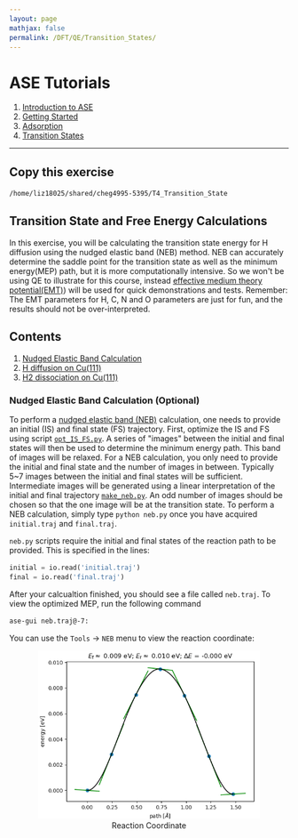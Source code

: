 ```yaml
---
layout: page
mathjax: false
permalink: /DFT/QE/Transition_States/
---
```


# ASE Tutorials
1. [Introduction to ASE](../)
2. [Getting Started](../Getting_Started/)
3. [Adsorption](../Adsorption/)
4. [Transition States](../Transition_States/)


____
## Copy this exercise
```bash
/home/liz18025/shared/cheg4995-5395/T4_Transition_State
```

## Transition State and Free Energy Calculations
In this exercise, you will be calculating the transition state energy for H diffusion using the  nudged elastic band (NEB) method. NEB can accurately determine the saddle point for the transition state as well as the minimum energy(MEP) path, but it is more computationally intensive. So we won't be using QE to illustrate for this course, instead [effective medium theory potential(EMT)](https://wiki.fysik.dtu.dk/ase/ase/calculators/emt.html#module-ase.calculators.emt)) will be used for quick demonstrations and tests. Remember: The EMT parameters for H, C, N and O parameters are just for fun, and the results should not be over-interpreted.

## Contents
1. [Nudged Elastic Band Calculation](#nudged-elastic-band-calculation)
2. [H diffusion on Cu(111)](#h_diffusion)
3. [H2 dissociation on Cu(111)](#h2_dissociation)


### Nudged Elastic Band Calculation (Optional) ###
<a name='nudged-elastic-band-calculation'></a>
To perform a [nudged elastic band (NEB)](http://theory.cm.utexas.edu/henkelman/pubs/jonsson98_385.pdf) calculation, one needs to provide an initial (IS) and final state (FS) trajectory. First, optimize the IS and FS using script [`opt_IS_FS.py`](opt_IS_FS.py). A series of "images" between the initial and final states will then be used to determine the minimum energy path. This band of images will be relaxed. For a NEB calculation, you only need to provide the initial and final state and the number of images in between. Typically 5~7 images between the initial and final states will be sufficient. Intermediate images will be generated using a linear interpretation of the initial and final trajectory [`make_neb.py`](make_neb.py). An odd number of images should be chosen so that the one image will be at the transition state. To perform a NEB calculation, simply type `python neb.py` once you have acquired `initial.traj` and `final.traj`.

`neb.py` scripts require the initial and final states of the reaction path to be provided. This is specified in the lines:

```python
initial = io.read('initial.traj')
final = io.read('final.traj')
```
After your calcualtion finished, you should see a file called `neb.traj`.
To view the optimized MEP, run the following command

```bash
ase-gui neb.traj@-7:
```
You can use the `Tools` -> `NEB` menu to view the reaction coordinate:

<center><img src="Images/neb.png" alt="Reaction coordinate" style="width: 400px;"/><br>
Reaction Coordinate</center>
